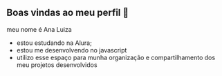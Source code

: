 ## Boas vindas ao meu perfil 💙

meu nome é Ana Luiza       

- estou estudando na Alura;
- estou me desenvolvendo no javascript
- utilizo esse espaço para munha organização e compartilhamento dos meu projetos desenvolvidos

  

